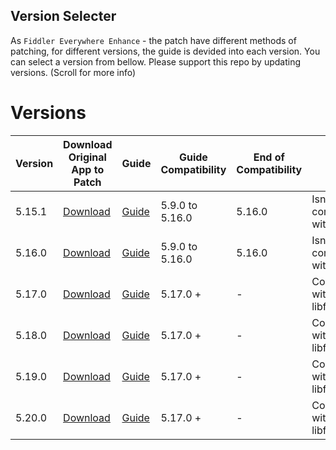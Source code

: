 ## Version Selecter

As `Fiddler Everywhere Enhance` - the patch have different methods of patching, for different versions, the guide is devided into each version. You can select a version from bellow.
Please support this repo by updating versions. (Scroll for more info)

# Versions

| Version | Download Original App to Patch                                                     | Guide                            | Guide Compatibility | End of Compatibility | Notes                              |
| ------- | ---------------------------------------------------------------------------------- |--------------------------------- | ------------------- | -------------------- | ---------------------------------- |
| 5.15.1  | [Download](https://downloads.getfiddler.com/win/Fiddler%20Everywhere%205.15.1.exe) | [Guide](/guides/5.15.1/guide.md) | 5.9.0 to 5.16.0     | 5.16.0               | Isn't compatible with 5.17.0       |
| 5.16.0  | [Download](https://downloads.getfiddler.com/win/Fiddler%20Everywhere%205.16.0.exe) | [Guide](/guides/5.16.0/guide.md) | 5.9.0 to 5.16.0     | 5.16.0               | Isn't compatible with 5.17.0       |
| 5.17.0  | [Download](https://downloads.getfiddler.com/win/Fiddler%20Everywhere%205.17.0.exe) | [Guide](/guides/5.17.0/guide.md) | 5.17.0 +            | -                    | Compatible with "no libfiddler.dll |
| 5.18.0  | [Download](https://downloads.getfiddler.com/win/Fiddler%20Everywhere%205.18.0.exe) | [Guide](/guides/5.18.0/guide.md) | 5.17.0 +            | -                    | Compatible with "no libfiddler.dll |
| 5.19.0  | [Download](https://downloads.getfiddler.com/win/Fiddler%20Everywhere%205.19.0.exe) | [Guide](/guides/5.19.0/guide.md) | 5.17.0 +            | -                    | Compatible with "no libfiddler.dll |
| 5.20.0  | [Download](https://downloads.getfiddler.com/win/Fiddler%20Everywhere%205.20.0.exe) | [Guide](/guides/5.20.0/guide.md) | 5.17.0 +            | -                    | Compatible with "no libfiddler.dll |

